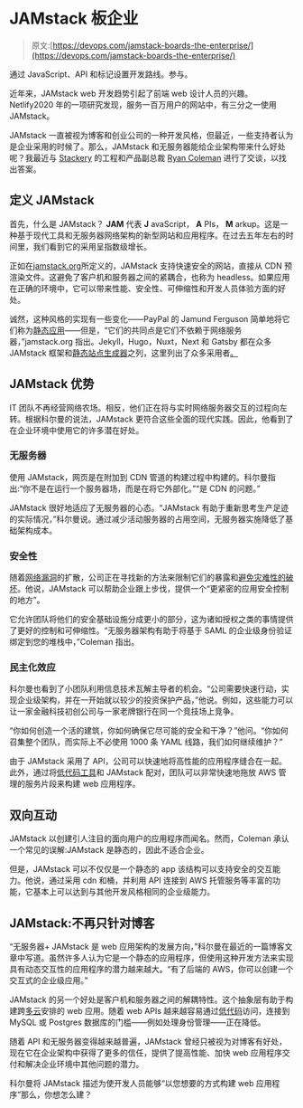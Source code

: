 # JAMstack 板企业

> 原文:[https://devops.com/jamstack-boards-the-enterprise/](https://devops.com/jamstack-boards-the-enterprise/)

通过 JavaScript、API 和标记设置开发路线。参与。

近年来，JAMstack web 开发趋势引起了前端 web 设计人员的兴趣。Netlify2020 年的一项研究发现，服务一百万用户的网站中，有三分之一使用 JAMstack。

JAMstack 一直被视为博客和创业公司的一种开发风格，但最近，一些支持者认为是企业采用的时候了。那么，JAMstack 和无服务器能给企业架构带来什么好处呢？我最近与 [Stackery](https://www.stackery.io/) 的工程和产品副总裁 [Ryan Coleman](https://www.linkedin.com/in/ryanycoleman) 进行了交谈，以找出答案。

## 定义 JAMstack

首先，什么是 JAMstack？ **JAM** 代表 **J** avaScript， **A** PIs， **M** arkup。这是一种基于现代工具和无服务器网络架构的新型网站和应用程序。在过去五年左右的时间里，我们看到它的采用呈指数级增长。

正如在[jamstack.org](https://jamstack.org/)所定义的，JAMstack 支持快速安全的网站，直接从 CDN 预渲染文件。这避免了客户机和服务器之间的紧耦合，也称为 headless。如果应用在正确的环境中，它可以带来性能、安全性、可伸缩性和开发人员体验方面的好处。

诚然，这种风格的实现有一些变化——PayPal 的 Jamund Ferguson 简单地将它们称为[静态应用](https://www.infoq.com/presentations/jamstack-enterprise/)——但是，“它们的共同点是它们不依赖于网络服务器，”jamstack.org 指出。Jekyll，Hugo，Nuxt，Next 和 Gatsby 都在众多 JAMstack 框架和[静态站点生成器](https://www.staticgen.com/)之列，这里列出了众多采用者[。](https://jamstack.org/examples/)

## JAMstack 优势

IT 团队不再经营网络农场。相反，他们正在将与实时网络服务器交互的过程向左转。根据科尔曼的说法，JAMstack 更符合这些全面的现代实践。因此，他看到了在企业环境中使用它的许多潜在好处。

### 无服务器

使用 JAMstack，网页是在附加到 CDN 管道的构建过程中构建的。科尔曼指出:“你不是在运行一个服务器场，而是在将它外部化。”“是 CDN 的问题。”

JAMstack 很好地适应了无服务器的心态。“JAMstack 有助于重新思考生产足迹的实际情况，”科尔曼说。通过减少活动服务器的占用空间，无服务器实施降低了基础架构成本。

### 安全性

随着[网络漏洞](https://containerjournal.com/topics/container-security/common-container-and-kubernetes-vulnerabilities/)的扩散，公司正在寻找新的方法来限制它们的暴露和[避免灾难性的破坏](https://devops.com/how-devsecops-can-help-avoid-catastrophic-breaches/)。他说，JAMstack 可以帮助企业跟上步伐，提供一个“更紧密的应用安全控制的地方”。

它允许团队将他们的安全基础设施分成更小的部分，这为诸如授权之类的事情提供了更好的控制和可伸缩性。“无服务器架构有助于将基于 SAML 的企业级身份验证绑定到您的堆栈中，”Coleman 指出。

### 民主化效应

科尔曼也看到了小团队利用信息技术瓦解主导者的机会。“公司需要快速行动，实现企业级架构，并在一开始就以较少的投资保护产品，”他说。例如，这些能力可以让一家金融科技初创公司与一家老牌银行在同一个竞技场上竞争。

“你如何创造一个活的建筑，你如何确保它尽可能的安全和干净？”他问。“你如何召集整个团队，而实际上不必使用 1000 条 YAML 线路，我们如何继续维护？”

由于 JAMstack 采用了 API，公司可以快速地将高性能的应用程序缝合在一起。此外，通过将[低代码工具](https://devops.com/7-forces-driving-the-low-code-movement/)和 JAMstack 配对，团队可以非常快速地拖放 AWS 管理的服务片段来构建 web 应用程序。

## 双向互动

JAMstack 以创建引人注目的面向用户的应用程序而闻名。然而，Coleman 承认一个常见的误解:JAMstack 是静态的，因此不适合企业。

但是，JAMstack 可以不仅仅是一个静态的 app 该结构可以支持安全的交互能力。他说，通过采用 cdn 和桶，并利用 API 连接到 AWS 托管服务等丰富的功能，它基本上可以达到与其他开发风格相同的企业级能力。

## JAMstack:不再只针对博客

“无服务器+ JAMstack 是 web 应用架构的发展方向，”科尔曼在最近的一篇博客文章中写道。虽然许多人认为它是一个静态的应用程序，但使用这种开发方法来实现具有动态交互性的应用程序的潜力越来越大。“有了后端的 AWS，你可以创建一个交互式的企业级应用。”

JAMstack 的另一个好处是客户机和服务器之间的解耦特性。这个抽象层有助于构建跨[多云](https://devops.com/3-key-issues-with-hybrid-cloud-transformation/)安排的 web 应用。随着 web APIs 越来越容易通过[低代码](https://devops.com/apis-the-secret-sauce-for-low-code-platforms/)访问，连接到 MySQL 或 Postgres 数据库的门槛——例如处理身份管理——正在降低。

随着 API 和无服务器变得越来越普遍，JAMstack 曾经只被视为对博客有好处，现在它在企业架构中获得了更多的信任，提供了提高性能、加快 web 应用程序交付和解决企业环境中其他问题的潜力。

科尔曼将 JAMstack 描述为使开发人员能够“以您想要的方式构建 web 应用程序”那么，你想怎么建？